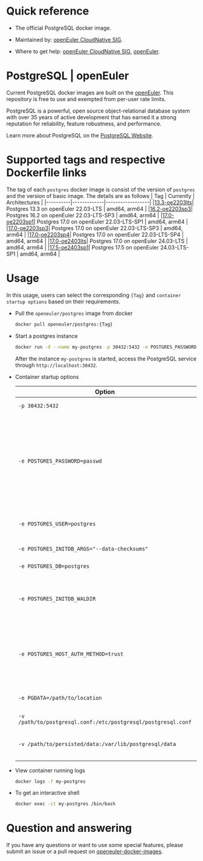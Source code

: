 # Quick reference

- The official PostgreSQL docker image.

- Maintained by: [openEuler CloudNative SIG](https://gitee.com/openeuler/cloudnative).

- Where to get help: [openEuler CloudNative SIG](https://gitee.com/openeuler/cloudnative), [openEuler](https://gitee.com/openeuler/community).

# PostgreSQL | openEuler
Current PostgreSQL docker images are built on the [openEuler](https://repo.openeuler.org/). This repository is free to use and exempted from per-user rate limits.

PostgreSQL is a powerful, open source object-relational database system with over 35 years of active development that has earned it a strong reputation for reliability, feature robustness, and performance.

Learn more about PostgreSQL on the [PostgreSQL Website](https://www.postgresql.org/).

# Supported tags and respective Dockerfile links
The tag of each `postgres` docker image is consist of the version of `postgres` and the version of basic image. The details are as follows
|    Tag   |  Currently  |   Architectures  |
|----------|-------------|------------------|
|[13.3-oe2203lts](https://gitee.com/openeuler/openeuler-docker-images/blob/master/Database/postgres/13.3/22.03-lts/Dockerfile)| Postgres 13.3 on openEuler 22.03-LTS | amd64, arm64 |
|[16.2-oe2203sp3](https://gitee.com/openeuler/openeuler-docker-images/blob/master/Database/postgres/16.2/22.03-lts-sp3/Dockerfile)| Postgres 16.2 on openEuler 22.03-LTS-SP3 | amd64, arm64 |
|[17.0-oe2203sp1](https://gitee.com/openeuler/openeuler-docker-images/blob/master/Database/postgres/17.0/22.03-lts-sp1/Dockerfile)| Postgres 17.0 on openEuler 22.03-LTS-SP1 | amd64, arm64 |
|[17.0-oe2203sp3](https://gitee.com/openeuler/openeuler-docker-images/blob/master/Database/postgres/17.0/22.03-lts-sp3/Dockerfile)| Postgres 17.0 on openEuler 22.03-LTS-SP3 | amd64, arm64 |
|[17.0-oe2203sp4](https://gitee.com/openeuler/openeuler-docker-images/blob/master/Database/postgres/17.0/22.03-lts-sp4/Dockerfile)| Postgres 17.0 on openEuler 22.03-LTS-SP4 | amd64, arm64 |
|[17.0-oe2403lts](https://gitee.com/openeuler/openeuler-docker-images/blob/master/Database/postgres/17.0/24.03-lts/Dockerfile)| Postgres 17.0 on openEuler 24.03-LTS | amd64, arm64 |
|[17.5-oe2403sp1](https://gitee.com/openeuler/openeuler-docker-images/blob/master/Database/postgres/17.5/24.03-lts-sp1/Dockerfile)| Postgres 17.5 on openEuler 24.03-LTS-SP1 | amd64, arm64 |
  
# Usage
In this usage, users can select the corresponding `{Tag}` and `container startup options` based on their requirements.

- Pull the `openeuler/postgres` image from docker

	```bash
	docker pull openeuler/postgres:{Tag}
	```

- Start a postgres instance

	```bash
	docker run -d --name my-postgres -p 30432:5432 -e POSTGRES_PASSWORD=PostgreSQL@123 openeuler/postgres:{Tag}
	```
	After the instance `my-postgres` is started, access the PostgreSQL  service through `http://localhost:30432`.

- Container startup options

	| Option | Description |
	|--|--|
	| `-p 30432:5432` | Expose PostgreSQL server on `localhost:30432`. |
    | `-e POSTGRES_PASSWORD=passwd` | Set the password for the superuser which is `postgres` by default. Bear in mind that to connect to the database in the same host the password is not needed but to access it via an external host (for instance another container) the password is needed. This option is **mandatory and must not be empty**. |
    | `-e POSTGRES_USER=postgres`  | Create a new user with superuser privileges. This is used in conjunction with `POSTGRES_PASSWORD`. |
    | `-e POSTGRES_INITDB_ARGS="--data-checksums"` | Pass arguments to the `postgres initdb` call. |
    | `-e POSTGRES_DB=postgres` | Set the name of the default database. |
    | `-e POSTGRES_INITDB_WALDIR` | Set the location of the Postgres transaction log. By default it is stored in a subdirectory of the main Postgres data folder (`PGDATA`). |
    | `-e POSTGRES_HOST_AUTH_METHOD=trust` | Set the auth-method for `host` connections for `all` databases, `all` users, and `all` addresses. The following will be added to the `pg_hba.conf` if this option is passed: `host all all all $POSTGRES_HOST_AUTH_METHOD`. |
    | `-e PGDATA=/path/to/location` | Set the location of the database files. The default is `/var/lib/postgresql/data`. |
    | `-v /path/to/postgresql.conf:/etc/postgresql/postgresql.conf` | Local configuration file `postgresql.conf`. |
    | `-v /path/to/persisted/data:/var/lib/postgresql/data` | Persist data instead of initializing a new database every time you launch a new container. |

- View container running logs

	```bash
	docker logs -f my-postgres
	```

- To get an interactive shell

	```bash
	docker exec -it my-postgres /bin/bash
	```
	
# Question and answering
If you have any questions or want to use some special features, please submit an issue or a pull request on [openeuler-docker-images](https://gitee.com/openeuler/openeuler-docker-images).